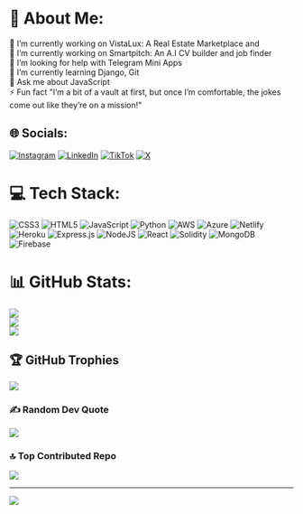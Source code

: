 # 💫 About Me:
🔭 I’m currently working on VistaLux: A Real Estate Marketplace and<br>
🔭 I’m currently working on Smartpitch: An A.I CV builder and job finder <br>
🤝 I’m looking for help with Telegram Mini Apps<br>🌱 I’m currently learning Django, Git<br>💬 Ask me about JavaScript<br>⚡ Fun fact "I’m a bit of a vault at first, but once I’m comfortable, the jokes come out like they’re on a mission!"


## 🌐 Socials:
[![Instagram](https://img.shields.io/badge/Instagram-%23E4405F.svg?logo=Instagram&logoColor=white)](https://instagram.com/kojo_lb) [![LinkedIn](https://img.shields.io/badge/LinkedIn-%230077B5.svg?logo=linkedin&logoColor=white)](https://linkedin.com/in/nanaampofoadu) [![TikTok](https://img.shields.io/badge/TikTok-%23000000.svg?logo=TikTok&logoColor=white)](https://tiktok.com/@lbstacks43) [![X](https://img.shields.io/badge/X-black.svg?logo=X&logoColor=white)](https://x.com/kojo_lb) 

# 💻 Tech Stack:
![CSS3](https://img.shields.io/badge/css3-%231572B6.svg?style=plastic&logo=css3&logoColor=white) ![HTML5](https://img.shields.io/badge/html5-%23E34F26.svg?style=plastic&logo=html5&logoColor=white) ![JavaScript](https://img.shields.io/badge/javascript-%23323330.svg?style=plastic&logo=javascript&logoColor=%23F7DF1E) ![Python](https://img.shields.io/badge/python-3670A0?style=plastic&logo=python&logoColor=ffdd54) ![AWS](https://img.shields.io/badge/AWS-%23FF9900.svg?style=plastic&logo=amazon-aws&logoColor=white) ![Azure](https://img.shields.io/badge/azure-%230072C6.svg?style=plastic&logo=microsoftazure&logoColor=white) ![Netlify](https://img.shields.io/badge/netlify-%23000000.svg?style=plastic&logo=netlify&logoColor=#00C7B7) ![Heroku](https://img.shields.io/badge/heroku-%23430098.svg?style=plastic&logo=heroku&logoColor=white) ![Express.js](https://img.shields.io/badge/express.js-%23404d59.svg?style=plastic&logo=express&logoColor=%2361DAFB) ![NodeJS](https://img.shields.io/badge/node.js-6DA55F?style=plastic&logo=node.js&logoColor=white) ![React](https://img.shields.io/badge/react-%2320232a.svg?style=plastic&logo=react&logoColor=%2361DAFB) ![Solidity](https://img.shields.io/badge/Solidity-%23363636.svg?style=plastic&logo=solidity&logoColor=white) ![MongoDB](https://img.shields.io/badge/MongoDB-%234ea94b.svg?style=plastic&logo=mongodb&logoColor=white) ![Firebase](https://img.shields.io/badge/firebase-a08021?style=plastic&logo=firebase&logoColor=ffcd34)
# 📊 GitHub Stats:
![](https://github-readme-stats.vercel.app/api?username=lbstacks&theme=onedark&hide_border=false&include_all_commits=true&count_private=true)<br/>
![](https://github-readme-streak-stats.herokuapp.com/?user=lbstacks&theme=onedark&hide_border=false)<br/>
![](https://github-readme-stats.vercel.app/api/top-langs/?username=lbstacks&theme=onedark&hide_border=false&include_all_commits=true&count_private=true&layout=compact)

## 🏆 GitHub Trophies
![](https://github-profile-trophy.vercel.app/?username=lbstacks&theme=radical&no-frame=false&no-bg=false&margin-w=4)

### ✍️ Random Dev Quote
![](https://quotes-github-readme.vercel.app/api?type=vetical&theme=tokyonight)

### 🔝 Top Contributed Repo
![](https://github-contributor-stats.vercel.app/api?username=lbstacks&limit=5&theme=radical&combine_all_yearly_contributions=true)

---
[![](https://visitcount.itsvg.in/api?id=lbstacks&icon=0&color=6)](https://visitcount.itsvg.in)

<!-- Proudly created with GPRM ( https://gprm.itsvg.in ) -->
